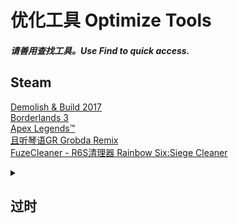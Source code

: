 # 优化工具 Optimize Tools  
##### 请善用查找工具。Use Find to quick access.  

## Steam  
[Demolish & Build 2017](https://github.com/GlacierLab/DemolishBuild2017Optimize)  
[Borderlands 3](https://github.com/GlacierLab/Borderlands3Helper)  
[Apex Legends™](https://github.com/GlacierLab/ApexAdaptive100Plus)  
[且听琴语GR Grobda Remix](https://github.com/GlacierLab/GrobdaRemixOptimize)  
[FuzeCleaner - R6S清理器 Rainbow Six:Siege Cleaner](https://github.com/GlacierLab/FuzeCleaner)  






<details><summary>

## 过时  

</summary>

[Super Hexagon](https://github.com/GlacierLab/SuperHexagonOptimize)  

</details>
